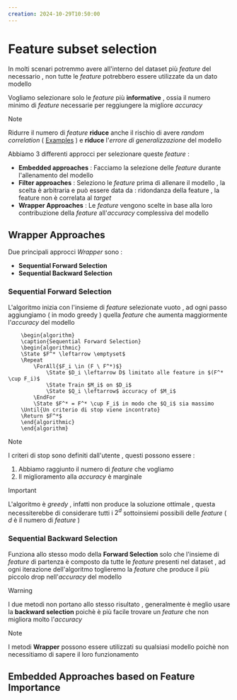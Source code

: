 ```yaml
---
creation: 2024-10-29T10:50:00
---
```

# Feature subset selection

In molti scenari potremmo avere all'interno del dataset più *feature* del necessario , non tutte le *feature* potrebbero essere utilizzate da un dato modello

Vogliamo selezionare solo le *feature* più **informative** , ossia il numero minimo di *feature* necessarie per reggiungere la migliore *accuracy*

>[!note] 
>Ridurre il numero di *feature* **riduce** anche il rischio di avere *random correlation* ( [Examples](https://www.tylervigen.com/spurious-correlations) ) e **riduce** l'*errore di generalizzazione* del modello 

Abbiamo 3 differenti approcci per selezionare queste *feature* : 
+ **Embedded approaches** : Facciamo la selezione delle *feature* durante l'allenamento del modello 
+ **Filter approaches** : Seleziono le *feature* prima di allenare il modello , la scelta è arbitraria e può essere data da : ridondanza della feature , la feature non è correlata al *target*
+ **Wrapper Approaches** : Le *feature* vengono scelte in base alla loro contribuzione della *feature* all'*accuracy* complessiva del modello

## Wrapper Approaches

Due principali approcci *Wrapper* sono : 
+ **Sequential Forward Selection**
+ **Sequential Backward Selection**
### Sequential Forward Selection

L'algoritmo inizia con l'insieme di *feature* selezionate vuoto , ad ogni passo aggiungiamo ( in modo greedy ) quella *feature* che aumenta maggiormente l'*accuracy* del modello

```pseudo
	\begin{algorithm}
	\caption{Sequential Forward Selection}
	\begin{algorithmic}
	\State $F^* \leftarrow \emptyset$
	\Repeat
		\ForAll{$F_i \in (F \ F^*)$}
			\State $D_i \leftarrow D$ limitato alle feature in $(F^* \cup F_i)$
			\State Train $M_i$ on $D_i$
			\State $Q_i \leftarrow$ accuracy of $M_i$
	    \EndFor
	    \State $F^* = F^* \cup F_i$ in modo che $Q_i$ sia massimo
    \Until{Un criterio di stop viene incontrato}
	\Return $F^*$
	\end{algorithmic}
	\end{algorithm}
```
>[!note] 
>I criteri di stop sono definiti dall'utente , questi possono essere : 
>1. Abbiamo raggiunto il numero di *feature* che vogliamo
>2. Il miglioramento alla *accuracy* è marginale

>[!important] 
>L'algoritmo è *greedy* , infatti non produce la soluzione ottimale , questa necessiterebbe di considerare tutti i $2^d$ sottoinsiemi possibili delle *feature* ( $d$ è il numero di *feature* )
### Sequential Backward Selection

Funziona allo stesso modo della **Forward Selection** solo che l'insieme di *feature* di partenza è composto da tutte le *feature* presenti nel dataset , ad ogni iterazione dell'algoritmo toglieremo la *feature* che produce il più piccolo drop nell'*accuracy* del modello 

>[!warning] 
>I due metodi non portano allo stesso risultato , generalmente è meglio usare la **backward selection** poichè è più facile trovare un *feature* che non migliora molto l'*accuracy*

>[!note] 
>I metodi **Wrapper** possono essere utilizzati su qualsiasi modello poichè non necessitiamo di sapere il loro funzionamento
## Embedded Approaches based on Feature Importance

